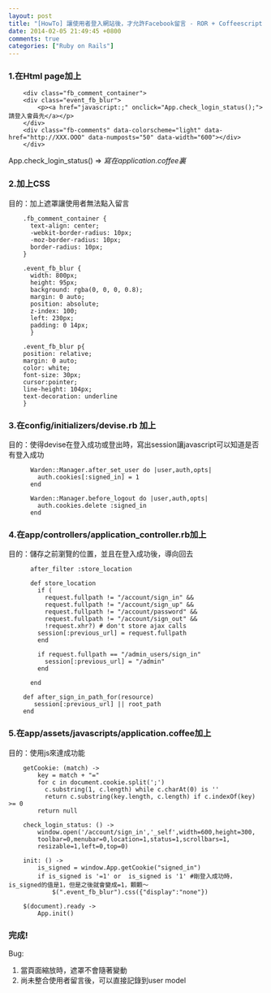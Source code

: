 ```yaml
---
layout: post
title: "[HowTo] 讓使用者登入網站後，才允許Facebook留言 - ROR + Coffeescript + CSS + Devise"
date: 2014-02-05 21:49:45 +0800
comments: true
categories: ["Ruby on Rails"]
---
```


### 1.在Html page加上
	
		<div class="fb_comment_container">
		<div class="event_fb_blur">
			<p><a href="javascript:;" onclick="App.check_login_status();">請登入會員先</a></p>
		</div>
		<div class="fb-comments" data-colorscheme="light" data-href="http://XXX.OOO" data-numposts="50" data-width="600"></div>
		</div>
App.check_login_status() => *寫在application.coffee裏*
		
### 2.加上CSS 

目的：加上遮罩讓使用者無法點入留言

		.fb_comment_container {
		  text-align: center;
		  -webkit-border-radius: 10px;
		  -moz-border-radius: 10px;
		  border-radius: 10px;
		}
		
		.event_fb_blur {
		  width: 800px;
		  height: 95px;
		  background: rgba(0, 0, 0, 0.8);
		  margin: 0 auto;
		  position: absolute;
		  z-index: 100;
		  left: 230px;
		  padding: 0 14px;
		  }
		
		.event_fb_blur p{
		position: relative;
		margin: 0 auto;
		color: white;
		font-size: 30px;
		cursor:pointer;
		line-height: 104px;
		text-decoration: underline
		}

### 3.在config/initializers/devise.rb 加上
目的：使得devise在登入成功或登出時，寫出session讓javascript可以知道是否有登入成功

		  Warden::Manager.after_set_user do |user,auth,opts|
		    auth.cookies[:signed_in] = 1
		  end
		
		  Warden::Manager.before_logout do |user,auth,opts|
		    auth.cookies.delete :signed_in
		  end

### 4.在app/controllers/application_controller.rb加上

目的：儲存之前瀏覽的位置，並且在登入成功後，導向回去
			
		  after_filter :store_location

		  def store_location 
		    if (
		      request.fullpath != "/account/sign_in" &&
		      request.fullpath != "/account/sign_up" &&
		      request.fullpath != "/account/password" &&
		      request.fullpath != "/account/sign_out" &&
		      !request.xhr?) # don't store ajax calls
		    session[:previous_url] = request.fullpath 
		    end
		
		    if request.fullpath == "/admin_users/sign_in"
		      session[:previous_url] = "/admin"
		    end
		
		  end
		
		def after_sign_in_path_for(resource)
		   session[:previous_url] || root_path
		end
		
### 5.在app/assets/javascripts/application.coffee加上

目的：使用js來達成功能

		getCookie: (match) ->
			key = match + "="
		    for c in document.cookie.split(';')
		      c.substring(1, c.length) while c.charAt(0) is ''
		      return c.substring(key.length, c.length) if c.indexOf(key) >= 0 
		    return null
		
		check_login_status: () ->
			window.open('/account/sign_in','_self',width=600,height=300,
			toolbar=0,menubar=0,location=1,status=1,scrollbars=1,
			resizable=1,left=0,top=0)
		
		init: () ->
    		is_signed = window.App.getCookie("signed_in")
    		if is_signed is '=1' or  is_signed is '1' #剛登入成功時，is_signed的值是1，但是之後就會變成=1，顆顆～
      			$(".event_fb_blur").css({"display":"none"})

		$(document).ready ->
	  		App.init()

### 完成!

Bug: 

1. 當頁面縮放時，遮罩不會隨著變動
2. 尚未整合使用者留言後，可以直接記錄到user model

